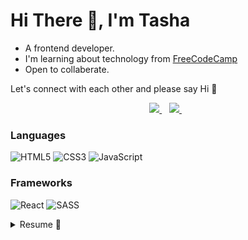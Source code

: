 # Hi There 👋, I'm Tasha

- A frontend developer.
- I'm learning about technology from [FreeCodeCamp](https://www.freecodecamp.org/) 
- Open to collaberate.

Let's connect with each other and please say Hi 👋 
  
<p align="center">
   <a href="https://www.linkedin.com/in/tashasyarifah/">
    <img src="https://img.shields.io/badge/linkedin-%230077B5.svg?&style=for-the-badge&logo=linkedin&logoColor=white" />
  </a>&nbsp;&nbsp;
  <a href="https://www.twitter.com/tashasyarifah_/">
    <img src="https://img.shields.io/badge/Twitter-1DA1F2?style=for-the-badge&logo=twitter&logoColor=white" />
  </a>&nbsp;&nbsp;
</p>

### Languages
![HTML5](https://img.shields.io/badge/HTML5-E34F26?style=for-the-badge&logo=html5&logoColor=white)
![CSS3](https://img.shields.io/badge/CSS3-1572B6?style=for-the-badge&logo=css3&logoColor=white)
![JavaScript](https://img.shields.io/badge/JavaScript-323330?style=for-the-badge&logo=javascript&logoColor=F7DF1E)

### Frameworks
![React](https://img.shields.io/badge/React-20232A?style=for-the-badge&logo=react&logoColor=61DAFB)
![SASS](https://img.shields.io/badge/Sass-CC6699?style=for-the-badge&logo=sass&logoColor=white)

<details>
  <summary>Resume 💎</summary>
  
   ### Travel Journal [Live Site](https://travel-journal-tashasyarifah.vercel.app/) | [Repo](https://github.com/tashasyarifah/travel-journal)
  - Created using React and CSS modules for style
  - Identified the export default issue by fixing eslint-plugin-import
  - Addressed a bug for images by adding a set max-width to global CSS
  - Managed to have high results within each category for auditing by using Lighthouse with an average score of 94
  - Responsive website
  
  ### Digital Business Card [Live Site](https://digital-business-card-tashasyarifah.vercel.app/) | [Repo](https://github.com/tashasyarifah/digital-business-card)
  - Designed using React and CSS modules for style
  - Learned on how components works on React
  - Got 2 stars on GitHub for this app
  - Managed to have a high result for auditing website by using Lighthouse with an average score of 93
  - Responsive website
  
  ### Sign Form [Live Site](https://signup-form-ruby.vercel.app/) | [Repo](https://github.com/tashasyarifah/signup-form)
  - Build with HTML5, CSS3, JavaScript
  - Used ARIA to be more accessible for all users whether using Screen Reader
  - Created a custom control to validate username and password
  - Helped the users by giving a guidance when filling the form
  - Accessible on mobile phone
  
  ### Insure Landing Page [Live Site](https://insure-landing-page-tash2020.vercel.app/) | [Repo](https://github.com/tashasyarifah/Insure-landing-page)
  - Build with HTML5, CSS3, JavaScript and SASS
  - Created a landing page that applying WCAG3
  - Accessible on mobile phone
  
</details>
<!--
**tashasyarifah/tashasyarifah** is a ✨ _special_ ✨ repository because its `README.md` (this file) appears on your GitHub profile.

Here are some ideas to get you started:
- 💬 Ask me about 
- ⚡ Fun fact: ...
- 🔭 I’m currently working on creating my website
- 🌱 I’m currently learning JavaScript and React
- 👯 I’m looking to collaborate on Frontend developer
- 🤔 I’m looking for help with JavaScript and React
- 😄 Pronouns: She/Her
- 📫 How to reach me: 
-->







